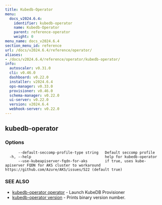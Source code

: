 ```yaml
---
title: Kubedb-Operator
menu:
  docs_v2024.6.4:
    identifier: kubedb-operator
    name: Kubedb-Operator
    parent: reference-operator
    weight: 0
menu_name: docs_v2024.6.4
section_menu_id: reference
url: /docs/v2024.6.4/reference/operator/
aliases:
- /docs/v2024.6.4/reference/operator/kubedb-operator/
info:
  autoscaler: v0.31.0
  cli: v0.46.0
  dashboard: v0.22.0
  installer: v2024.6.4
  ops-manager: v0.33.0
  provisioner: v0.46.0
  schema-manager: v0.22.0
  ui-server: v0.22.0
  version: v2024.6.4
  webhook-server: v0.22.0
---
```


## kubedb-operator



### Options

```
      --default-seccomp-profile-type string   Default seccomp profile
  -h, --help                                  help for kubedb-operator
      --use-kubeapiserver-fqdn-for-aks        if true, uses kube-apiserver FQDN for AKS cluster to workaround https://github.com/Azure/AKS/issues/522 (default true)
```

### SEE ALSO

* [kubedb-operator operator](/docs/v2024.6.4/reference/operator/kubedb-operator_operator)	 - Launch KubeDB Provisioner
* [kubedb-operator version](/docs/v2024.6.4/reference/operator/kubedb-operator_version)	 - Prints binary version number.

